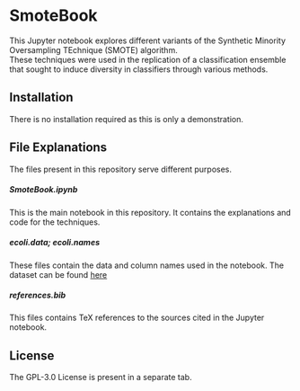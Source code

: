 # SmoteBook
This Jupyter notebook explores different variants of the Synthetic Minority Oversampling TEchnique (SMOTE) algorithm.  
These techniques were used in the replication of a classification ensemble that sought to induce diversity in classifiers
through various methods.

## Installation 
There is no installation required as this is only a demonstration.

## File Explanations
The files present in this repository serve different purposes.
##### SmoteBook.ipynb
This is the main notebook in this repository.  It contains the explanations and code for the techniques.
##### ecoli.data; ecoli.names
These files contain the data and column names used in the notebook. The dataset can be found [here](http://archive.ics.uci.edu/dataset/39/ecoli) 

##### references.bib
This files contains TeX references to the sources cited in the Jupyter notebook.

## License
The GPL-3.0 License is present in a separate tab.